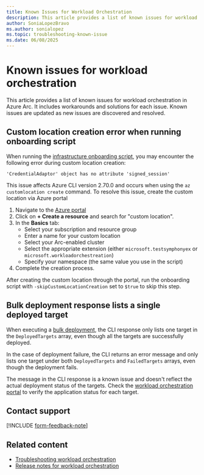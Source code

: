 ```yaml
---
title: Known Issues for Workload Orchestration
description: This article provides a list of known issues for workload orchestration in Azure Arc, including workarounds.
author: SoniaLopezBravo
ms.author: sonialopez
ms.topic: troubleshooting-known-issue
ms.date: 06/08/2025
---
```


# Known issues for workload orchestration

This article provides a list of known issues for workload orchestration in Azure Arc. It includes workarounds and solutions for each issue. Known issues are updated as new issues are discovered and resolved.

## Custom location creation error when running onboarding script

When running the [infrastructure onboarding script](onboarding-scripts.md), you may encounter the following error during custom location creation:

```
'CredentialAdaptor' object has no attribute 'signed_session'
```

This issue affects Azure CLI version 2.70.0 and occurs when using the `az customlocation create` command. To resolve this issue, create the custom location via Azure portal

1. Navigate to the [Azure portal](https://portal.azure.com)
1. Click on **+ Create a resource** and search for "custom location".
1. In the **Basics** tab:
   - Select your subscription and resource group
   - Enter a name for your custom location
   - Select your Arc-enabled cluster
   - Select the appropriate extension (either `microsoft.testsymphonyex` or `microsoft.workloadorchestreation`)
   - Specify your namespace (the same value you use in the script)
1. Complete the creation process. 

After creating the custom location through the portal, run the onboarding script with `-skipCustomLocationCreation` set to `$true` to skip this step.


## Bulk deployment response lists a single deployed target 

When executing a [bulk deployment](bulk-deployment.md), the CLI response only lists one target in the `DeployedTargets` array, even though all the targets are successfully deployed. 

In the case of deployment failure, the CLI returns an error message and only lists one target under both `DeployedTargets` and `FailedTargets` arrays, even though the deployment fails. 

The message in the CLI response is a known issue and doesn't reflect the actual deployment status of the targets. Check the [workload orchestration portal](deploy.md) to verify the application status for each target. 

## Contact support

[!INCLUDE [form-feedback-note](includes/form-feeback.md)]

## Related content

- [Troubleshooting workload orchestration](troubleshooting.md)
- [Release notes for workload orchestration](release-notes.md)


 
